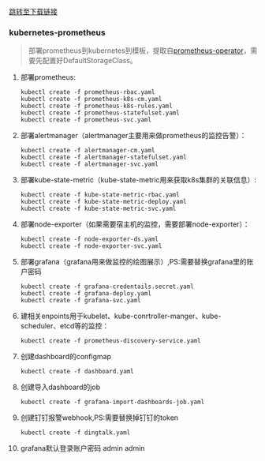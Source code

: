 [跳转至下载链接](https://github.com/w564791/Kubernetes-Cluster/tree/master/prometheus-kubernetes)

### kubernetes-prometheus

> 部署prometheus到kubernetes到模板，提取自[prometheus-operator](https://github.com/coreos/prometheus-operator)，需要先配置好DefaultStorageClass。

1. 部署prometheus:

   ```
   kubectl create -f prometheus-rbac.yaml
   kubectl create -f prometheus-k8s-cm.yaml
   kubectl create -f prometheus-k8s-rules.yaml
   kubectl create -f prometheus-statefulset.yaml
   kubectl create -f prometheus-svc.yaml

   ```

2. 部署alertmanager（alertmanager主要用来做prometheus的监控告警）：

   ```
   kubectl create -f alertmanager-cm.yaml
   kubectl create -f alertmanager-statefulset.yaml
   kubectl create -f alertmanager-svc.yaml

   ```

3. 部署kube-state-metric（kube-state-metric用来获取k8s集群的关联信息）:

   ```
   kubectl create -f kube-state-metric-rbac.yaml
   kubectl create -f kube-state-metric-deploy.yaml
   kubectl create -f kube-state-metric-svc.yaml

   ```

4. 部署node-exporter（如果需要宿主机的监控，需要部署node-exporter）：

   ```
   kubectl create -f node-exporter-ds.yaml
   kubectl create -f node-exporter-svc.yaml

   ```

5. 部署grafana（grafana用来做监控的绘图展示）,PS:需要替换grafana里的账户密码

   ```
   kubectl create -f grafana-credentails.secret.yaml
   kubectl create -f grafana-deploy.yaml
   kubectl create -f grafana-svc.yaml

   ```

6. 建相关enpoints用于kubelet、kube-conrtroller-manger、kube-scheduler、etcd等的监控：

   ```
   kubectl create -f prometheus-discovery-service.yaml

   ```

7. 创建dashboard的configmap

   ```
   kubectl create -f dashboard.yaml

   ```

8. 创建导入dashboard的job

   ```
   kubectl create -f grafana-import-dashboards-job.yaml

   ```

9. 创建钉钉报警webhook,PS:需要替换掉钉钉的token

   ```
   kubectl create -f dingtalk.yaml

   ```

10. grafana默认登录账户密码 admin admin



